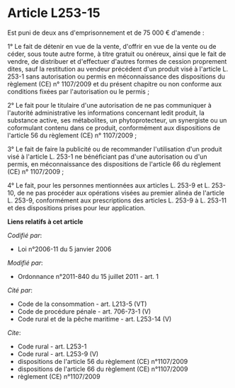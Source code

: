 # Article L253-15

Est puni de deux ans d'emprisonnement et de 75 000 € d'amende : 

1° Le fait de détenir en vue de la vente, d'offrir en vue de la vente ou de céder, sous toute autre forme, à titre gratuit ou
onéreux, ainsi que le fait de vendre, de distribuer et d'effectuer d'autres formes de cession proprement dites, sauf la
restitution au vendeur précédent d'un produit visé à l'article L. 253-1 sans autorisation ou permis en méconnaissance des
dispositions du règlement (CE) n° 1107/2009 et du présent chapitre ou non conforme aux conditions fixées par l'autorisation
ou le permis ; 

2° Le fait pour le titulaire d'une autorisation de ne pas communiquer à l'autorité administrative les informations concernant
ledit produit, la substance active, ses métabolites, un phytoprotecteur, un synergiste ou un coformulant contenu dans ce
produit, conformément aux dispositions de l'article 56 du règlement (CE) n° 1107/2009 ; 

3° Le fait de faire la publicité ou de recommander l'utilisation d'un produit visé à l'article L. 253-1 ne bénéficiant pas
d'une autorisation ou d'un permis, en méconnaissance des dispositions de l'article 66 du règlement (CE) n° 1107/2009 ; 

4° Le fait, pour les personnes mentionnées aux articles L. 253-9 et L. 253-10, de ne pas procéder aux opérations visées au
premier alinéa de l'article L. 253-9, conformément aux prescriptions des articles L. 253-9 à L. 253-11 et des dispositions
prises pour leur application.

**Liens relatifs à cet article**

_Codifié par_:

  - Loi n°2006-11 du 5 janvier 2006

_Modifié par_:

  - Ordonnance n°2011-840 du 15 juillet 2011 - art. 1

_Cité par_:

  - Code de la consommation - art. L213-5 (VT)
  - Code de procédure pénale - art. 706-73-1 (V)
  - Code rural et de la pêche maritime - art. L253-14 (V)

_Cite_:

  - Code rural - art. L253-1
  - Code rural - art. L253-9 (V)
  - dispositions de l'article 56 du règlement (CE) n°1107/2009
  - dispositions de l'article 66 du règlement (CE) n°1107/2009
  - règlement (CE) n°1107/2009
